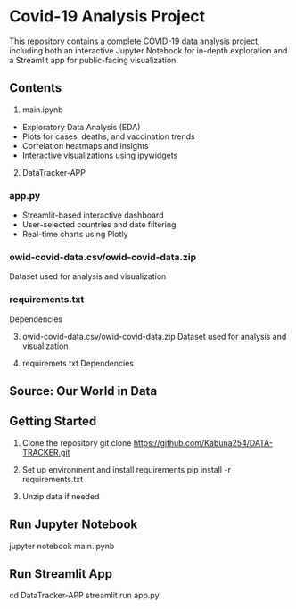 # Covid-19 Analysis Project
This repository contains a complete COVID-19 data analysis project, including both an interactive Jupyter Notebook for in-depth exploration and a Streamlit app for public-facing visualization.

## Contents
1. main.ipynb
+ Exploratory Data Analysis (EDA)
+ Plots for cases, deaths, and vaccination trends
+ Correlation heatmaps and insights
+ Interactive visualizations using ipywidgets

2. DataTracker-APP
### app.py
+ Streamlit-based interactive dashboard
+ User-selected countries and date filtering
+ Real-time charts using Plotly

### owid-covid-data.csv/owid-covid-data.zip
Dataset used for analysis and visualization

### requirements.txt
Dependencies

3. owid-covid-data.csv/owid-covid-data.zip
Dataset used for analysis and visualization

4. requiremets.txt
Dependencies

## Source: Our World in Data

## Getting Started
1. Clone the repository
git clone https://github.com/Kabuna254/DATA-TRACKER.git

2. Set up environment and install requirements
pip install -r requirements.txt

3. Unzip data if needed

## Run Jupyter Notebook
jupyter notebook main.ipynb

## Run Streamlit App
cd DataTracker-APP
streamlit run app.py

